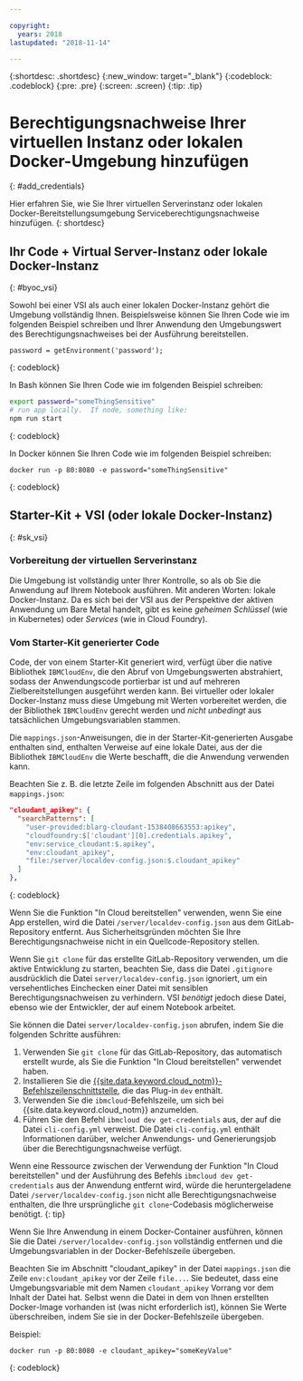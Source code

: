 ```yaml
---

copyright:
  years: 2018
lastupdated: "2018-11-14"

---
```


{:shortdesc: .shortdesc}
{:new_window: target="_blank"}
{:codeblock: .codeblock}
{:pre: .pre}
{:screen: .screen}
{:tip: .tip}

# Berechtigungsnachweise Ihrer virtuellen Instanz oder lokalen Docker-Umgebung hinzufügen
{: #add_credentials}

Hier erfahren Sie, wie Sie Ihrer virtuellen Serverinstanz oder lokalen Docker-Bereitstellungsumgebung Serviceberechtigungsnachweise hinzufügen.
{: shortdesc}

## Ihr Code + Virtual Server-Instanz oder lokale Docker-Instanz
{: #byoc_vsi}

Sowohl bei einer VSI als auch einer lokalen Docker-Instanz gehört die Umgebung vollständig Ihnen. Beispielsweise können Sie Ihren Code wie im folgenden Beispiel schreiben und Ihrer Anwendung den Umgebungswert des Berechtigungsnachweises bei der Ausführung bereitstellen.
```
password = getEnvironment('password');
```
{: codeblock}

In Bash können Sie Ihren Code wie im folgenden Beispiel schreiben:
```bash
export password="someThingSensitive"
# run app locally.  If node, something like:
npm run start
```
{: codeblock}

In Docker können Sie Ihren Code wie im folgenden Beispiel schreiben:
```
docker run -p 80:8080 -e password="someThingSensitive"
```
{: codeblock}

## Starter-Kit + VSI (oder lokale Docker-Instanz)
{: #sk_vsi}

### Vorbereitung der virtuellen Serverinstanz

Die Umgebung ist vollständig unter Ihrer Kontrolle, so als ob Sie die Anwendung auf Ihrem Notebook ausführen. Mit anderen Worten: lokale Docker-Instanz. Da es sich bei der VSI aus der Perspektive der aktiven Anwendung um Bare Metal handelt, gibt es keine _geheimen Schlüssel_ (wie in Kubernetes) oder _Services_ (wie in Cloud Foundry).

### Vom Starter-Kit generierter Code

Code, der von einem Starter-Kit generiert wird, verfügt über die native Bibliothek `IBMCloudEnv`, die den Abruf von Umgebungswerten abstrahiert, sodass der Anwendungscode portierbar ist und auf mehreren Zielbereitstellungen ausgeführt werden kann. Bei virtueller oder lokaler Docker-Instanz muss diese Umgebung mit Werten vorbereitet werden, die der Bibliothek `IBMCloudEnv` gerecht werden und _nicht unbedingt_ aus tatsächlichen Umgebungsvariablen stammen.

Die `mappings.json`-Anweisungen, die in der Starter-Kit-generierten Ausgabe enthalten sind, enthalten Verweise auf eine lokale Datei, aus der die Bibliothek `IBMCloudEnv` die Werte beschafft, die die Anwendung verwenden kann.

Beachten Sie z. B. die letzte Zeile im folgenden Abschnitt aus der Datei `mappings.json`:
```json
"cloudant_apikey": {
  "searchPatterns": [
    "user-provided:blarg-cloudant-1538408663553:apikey",
    "cloudfoundry:$['cloudant'][0].credentials.apikey",
    "env:service_cloudant:$.apikey",
    "env:cloudant_apikey",
    "file:/server/localdev-config.json:$.cloudant_apikey"
  ]
},
```
{: codeblock}

Wenn Sie die Funktion "In Cloud bereitstellen" verwenden, wenn Sie eine App erstellen, wird die Datei `/server/localdev-config.json` aus dem GitLab-Repository entfernt. Aus Sicherheitsgründen möchten Sie Ihre Berechtigungsnachweise nicht in ein Quellcode-Repository stellen.

Wenn Sie `git clone` für das erstellte GitLab-Repository verwenden, um die aktive Entwicklung zu starten, beachten Sie, dass die Datei `.gitignore` ausdrücklich die Datei `server/localdev-config.json` ignoriert, um ein versehentliches Einchecken einer Datei mit sensiblen Berechtigungsnachweisen zu verhindern. VSI _benötigt_ jedoch diese Datei, ebenso wie der Entwickler, der auf einem Notebook arbeitet.

Sie können die Datei `server/localdev-config.json` abrufen, indem Sie die folgenden Schritte ausführen:

1. Verwenden Sie `git clone` für das GitLab-Repository, das automatisch erstellt wurde, als Sie die Funktion "In Cloud bereitstellen" verwendet haben.
2. Installieren Sie die [{{site.data.keyword.cloud_notm}}-Befehlszeilenschnittstelle](/docs/cli/index.html), die das Plug-in `dev` enthält.
3. Verwenden Sie die `ibmcloud`-Befehlszeile, um sich bei {{site.data.keyword.cloud_notm}} anzumelden.
4. Führen Sie den Befehl `ibmcloud dev get-credentials` aus, der auf die Datei `cli-config.yml` verweist. Die Datei `cli-config.yml` enthält Informationen darüber, welcher Anwendungs- und Generierungsjob über die Berechtigungsnachweise verfügt.

Wenn eine Ressource zwischen der Verwendung der Funktion "In Cloud bereitstellen" und der Ausführung des Befehls `ibmcloud dev get-credentials` aus der Anwendung entfernt wird, würde die heruntergeladene Datei `/server/localdev-config.json` nicht alle Berechtigungsnachweise enthalten, die Ihre ursprüngliche `git clone`-Codebasis möglicherweise benötigt.
{: tip}

Wenn Sie Ihre Anwendung in einem Docker-Container ausführen, können Sie die Datei `/server/localdev-config.json` vollständig entfernen und die Umgebungsvariablen in der Docker-Befehlszeile übergeben.

Beachten Sie im Abschnitt "cloudant_apikey" in der Datei `mappings.json` die Zeile `env:cloudant_apikey` vor der Zeile `file...`. Sie bedeutet, dass eine Umgebungsvariable mit dem Namen `cloudant_apikey` Vorrang vor dem Inhalt der Datei hat. Selbst wenn die Datei in dem von Ihnen erstellten Docker-Image vorhanden ist (was nicht erforderlich ist), können Sie Werte überschreiben, indem Sie sie in der Docker-Befehlszeile übergeben.

Beispiel:
```console
docker run -p 80:8080 -e cloudant_apikey="someKeyValue"
```
{: codeblock}
